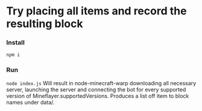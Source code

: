 # Try placing all items and record the resulting block

### Install
`npm i`

### Run
`node index.js`
Will result in node-minecraft-warp downloading all necessary server, launching the server and connecting the bot for every supported version of Mineflayer.supportedVersions.
Produces a list off item to block names under data/.